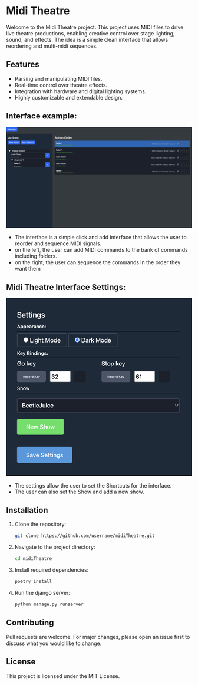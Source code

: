 # Midi Theatre

Welcome to the Midi Theatre project. This project uses MIDI files to drive live theatre productions, enabling creative control over stage lighting, sound, and effects. The idea is a simple clean interface that allows reordering and multi-midi sequences.

## Features

- Parsing and manipulating MIDI files.
- Real-time control over theatre effects.
- Integration with hardware and digital lighting systems.
- Highly customizable and extendable design.

## Interface example:

![Midi Theatre Interface](docs/sh1.png)

- The interface is a simple click and add interface that allows the user to reorder and sequence MIDI signals.
- on the left, the user can add MIDI commands to the bank of commands including folders.
- on the right, the user can sequence the commands in the order they want them

## Midi Theatre Interface Settings:

![Midi Theatre Interface Settings](docs/sh2.png)

- The settings allow the user to set the Shortcuts for the interface.
- The user can also set the Show and add a new show.

## Installation

1. Clone the repository:

    ```bash
    git clone https://github.com/username/midiTheatre.git
    ```

2. Navigate to the project directory:

    ```bash
    cd midiTheatre
    ```

3. Install required dependencies:

    ```bash
    poetry install
    ```

4. Run the django server:

    ```bash
    python manage.py runserver
    ```

## Contributing

Pull requests are welcome. For major changes, please open an issue first to discuss what you would like to change.

## License

This project is licensed under the MIT License.
